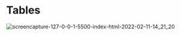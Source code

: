 # Tables
![screencapture-127-0-0-1-5500-index-html-2022-02-11-14_21_20](https://user-images.githubusercontent.com/98307019/153562322-64a0ffdc-1dd6-4a8b-ae4b-8ec95e74d7e9.png)
